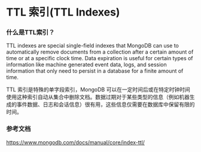 # TTL 索引(TTL Indexes)

### 什么是TTL索引？

TTL indexes are special single-field indexes that MongoDB can use to automatically remove documents from a collection
after a certain amount of time or at a specific clock time. Data expiration is useful for certain types of information
like machine generated event data, logs, and session information that only need to persist in a database for a finite
amount of time.
  
TTL 索引是特殊的单字段索引，MongoDB
可以在一定时间后或在特定时钟时间使用这种索引自动从集合中删除文档。数据过期对于某些类型的信息（例如机器生成的事件数据、日志和会话信息）很有用，这些信息仅需要在数据库中保留有限的时间。

### 参考文档

https://www.mongodb.com/docs/manual/core/index-ttl/